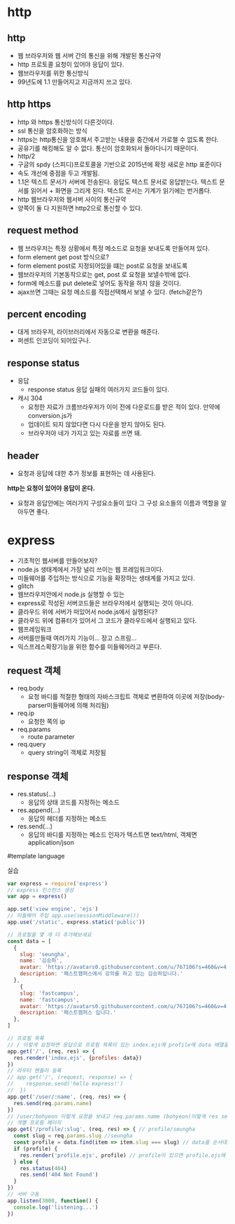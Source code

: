 # http
## http
+ 웹 브라우저와 웹 서버 간의 통신을 위해 개발된 통신규약 
+ http 프로토콜 요청이 있어야 응답이 있다.
+ 웹브라우저를 위한 통신방식
+ 99년도에 1.1 만들어지고 지금까지 쓰고 있다.
## http https 
+ http 와 https 통신방식이 다른것이다.
+ ssl 통신을 암호화하는 방식
+ https는 http통신을 암호해서 주고받는 내용을 중간에서 가로챌 수 없도록 한다.
+ 공유기를 해킹해도 알 수 없다. 통신이 암호화되서 돌아다니기 때문이다. 
+ http/2
+ 구글의 spdy (스피디)프로토콜을 기반으로 2015년에 확정 새로운 http 표준이다
+ 속도 개선에 중점을 두고 개발됨.
+ 1.1은 텍스트 문서가 서버에 전송된다. 응답도 텍스트 문서로 응답받는다. 텍스트 문서를 읽어서 + 화면을 그리게 된다. 텍스트 문서는 기계가 읽기에는 번거롭다. 
+ http 웹브라우저와 웹서버 사이의 통신규약 
+ 양쪽이 둘 다 지원하면 http2으로 통신할 수 있다.

## request method
+ 웹 브라우저는 특정 상황에서 특정 메소드로 요청을 보내도록 만들어져 있다.
+ form element get post 방식으로? 
+ form element post로 지정되어있을 떄는 post로 요청을 보내도록
+ 웹브라우저의 기본동작으로는 get, post 로 요청을 보낼수밖에 없다.
+ form에 메소드를 put delete로 넣어도 동작을 하지 않을 것이다.
+ ajax쓰면 그때는 요청 메소드를 직접선택해서 보낼 수 있다. (fetch같은?)

## percent encoding
+ 대게 브라우저, 라이브러리에서 자동으로 변환을 해준다. 
+ 퍼센트 인코딩이 되어있구나. 

## response status
+ 응답 
  + response status 응답 실패의 여러가지 코드들이 있다.
+ 캐시 304 
  + 요청한 자료가 크롬브라우저가 이미 전에 다운로드를 받은 적이 있다. 만약에 conversion.js가 
  + 업데이트 되지 않았다면 다시 다운을 받지 않아도 된다.
  + 브라우저야 네가 가지고 있는 자료를 쓰면 돼.

## header 
+ 요청과 응답에 대한 추가 정보를 표현하는 데 사용된다. 

**http는 요청이 있어야 응답이 온다.**
+ 요청과 응답안에는 여러가지 구성요소들이 있다 그 구성 요소들의 이름과 역할을 알아두면 좋다.

# express
+ 기초적인 웹서버를 만들어보자?
+ node.js 생태계에서 가장 널리 쓰이는 웹 프레임워크이다.
+ 미들웨어를 주입하는 방식으로 기능을 확장하는 생태계를 가지고 있다. 
+ glitch
+ 웹브라우저안에서 node.js 실행할 수 있는 
+ express로 작성된 서버코드들은 브라우저에서 실행되는 것이 아니다.
+ 클라우드 위에 서버가 떠있어서 node.js에서 실행된다? 
+ 클라우드 위에 컴퓨터가 있어서 그 코드가 클라우드에서 실행되고 있다. 
+ 웹프레임워크
+ 서버를만들때 여러가지 기능이... 장고 스프링...
+ 익스프레스확장기능을 위한 함수를 미들웨어라고 부른다.

## request 객체 
+ req.body 
  + 요청 바디를 적절한 형태의 자바스크립트 객체로 변환하여 이곳에 저장(body-parser미들웨어에 의해 처리됨)
+ req.ip
  + 요청한 쪽의 ip
+ req.params
  + route parameter
+ req.query
  + query string이 객체로 저장됨 

## response 객체 
+ res.status(...)
  + 응답의 상태 코드를 지정하는 메소드
+ res.append(...)
  + 응답의 헤더를 지정하는 메소드
+ res.send(...)
  + 응답의 바디를 지정하는 메소드 인자가 텍스트면 text/html, 객체면 application/json

#template language

실습 

```js
var express = require('express')
// express 인스턴스 생성
var app = express()

app.set('view engine', 'ejs')
// 미들웨어 주입 app.use(sessionMiddleware())
app.use('/static', express.static('public'))

// 프로필을 몇 개 더 추가해보세요
const data = [
  {
    slug: 'seungha',
    name: '김승하',
    avatar: 'https://avatars0.githubusercontent.com/u/767106?s=460&v=4',
    description: '패스트캠퍼스에서 강의를 하고 있는 김승하입니다.'
  },
    {
    slug: 'fastcampus',
    name: 'fastcampus',
    avatar: 'https://avatars0.githubusercontent.com/u/767106?s=460&v=4',
    description: '패스트캠퍼스 입니다.'
  },
]

// 프로필 목록
// / 이렇게 요청하면 응답으로 프로필 목록이 있는 index.ejs에 profile에 data 배열을 넘겨준다?? 
app.get('/', (req, res) => {
  res.render('index.ejs', {profiles: data})
})
// 라우터 핸들러 등록 
// app.get('/', (request, response) => {
//    response.send('hello express!') 
//  })
app.get('/user/:name', (req, res) => {
  res.send(req.params.name)
})
// /user/bohyeon 이렇게 요청을 보내고 req.params.name (bohyeon)이렇게 res send해주는 것과 같은 것이다. 
// 개별 프로필 페이지
app.get('/profile/:slug', (req, res) => { // profile/seungha 
  const slug = req.params.slug //seungha
  const profile = data.find(item => item.slug === slug) // data을 순서대로 탐색하면서 item.slug가 seungha인 item을 찾는다. 배열의 첫 번째 객체가 profile에 담긴다. 
  if (profile) {
    res.render('profile.ejs', profile) // profile이 있으면 profile.ejs에 profile을 담아서 rander한다? 
  } else {
    res.status(404)
    res.send('404 Not Found')
  }
})
// 서버 구동 
app.listen(3000, function() {
  console.log('listening...')
})

```
